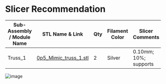 # Slicer Recommendation 

|  **Sub-Assembly / Module Name** | **STL Name & Link** | **Qty** | **Filament Color** | **Slicer Comments** | **Approx Print Time [h:mm]** | **Approx Filament Used [g]** | **Approx Filament Used [m]** |
| ---- | --- | --- | --- | --- | --- | --- | --- |
| Truss_1| [0p5_Mimic_truss_1.stl](0p5_Mimic_truss_1.stl) |2| Silver| 0.10mm; 10%; supports| 3h 8m| 20.15| 6.76| 
![image](https://github.com/ISS-Mimic/Mimic/assets/58833710/4ba90e5b-8854-4f80-bf8f-1787f3b893e6)

